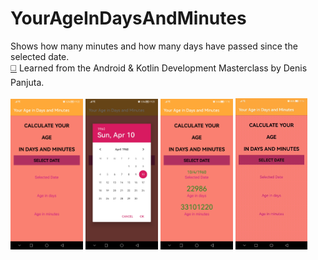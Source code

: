 # YourAgeInDaysAndMinutes
Shows how many minutes and how many days have passed since the selected date.<br>
[:white_medium_square:](https://www.udemy.com/course/android-kotlin-developer/) Learned from the Android & Kotlin Development Masterclass by Denis Panjuta.
<br><br> 
<img src="assets/img1.jpg?raw=true" width=23%> <img src="assets/img2.jpg?raw=true" width=23%> <img src="assets/img3.jpg?raw=true" width=23%> <img src="assets/appGif.gif?raw=true" width=23% > 
